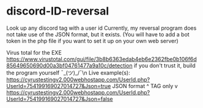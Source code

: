 # discord-ID-reversal
Look up any discord tag with a user id
Currently, my reversal program does not take use of the JSON format, but it exists.
(You will have to add a bot token in the php file if you want to set it up on your own web server)

Virus total for the EXE https://www.virustotal.com/gui/file/3b8b6363edab4eb6e2362fbe0b106f6d85649650690d00a3bf04761477a9a10c/detection
if you don't trust it, build the program yourself ¯\_(ツ)_/¯\n
Live example(s):
https://cyrustestingv2.000webhostapp.com/UserId.php?UserId=754199169027014727&Json=true
JSON format ^ 
TAG only    v
https://cyrustestingv2.000webhostapp.com/UserId.php?UserId=754199169027014727&Json=false

